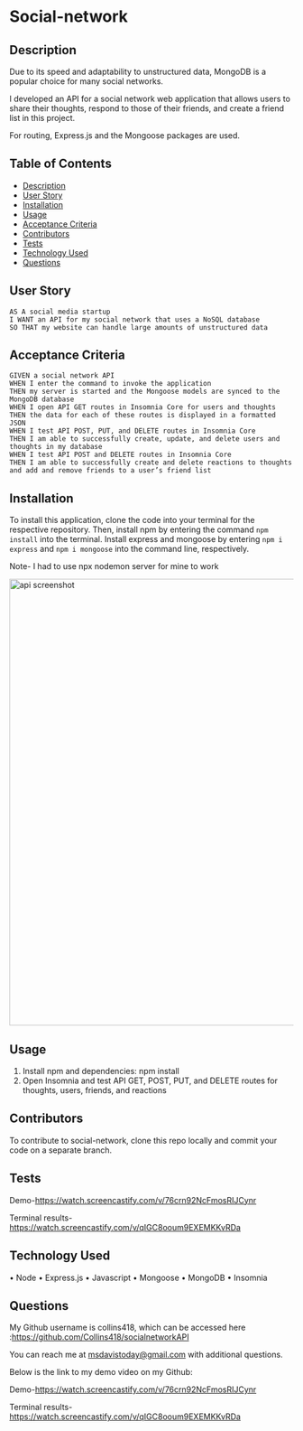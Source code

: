 # Social-network

## Description
Due to its speed and adaptability to unstructured data, MongoDB is a popular choice for many social networks.

I developed an API for a social network web application that allows users to share their thoughts, respond to those of their friends, and create a friend list in this project.

For routing, Express.js and the Mongoose packages are used.


## Table of Contents
- [Description](#description)
- [User Story](#user-story)
- [Installation](#installation)
- [Usage](#usage)
- [Acceptance Criteria](#acceptance-criteria)
- [Contributors](#contributors)
- [Tests](#tests)
- [Technology Used](#technology-used)
- [Questions](#questions)

## User Story
```
AS A social media startup
I WANT an API for my social network that uses a NoSQL database
SO THAT my website can handle large amounts of unstructured data
```

## Acceptance Criteria
```
GIVEN a social network API
WHEN I enter the command to invoke the application
THEN my server is started and the Mongoose models are synced to the MongoDB database
WHEN I open API GET routes in Insomnia Core for users and thoughts
THEN the data for each of these routes is displayed in a formatted JSON
WHEN I test API POST, PUT, and DELETE routes in Insomnia Core
THEN I am able to successfully create, update, and delete users and thoughts in my database
WHEN I test API POST and DELETE routes in Insomnia Core
THEN I am able to successfully create and delete reactions to thoughts and add and remove friends to a user’s friend list
```

## Installation

To install this application, clone the code into your terminal for the respective repository. Then, install npm by entering the command ```npm install```  into the terminal. Install express and mongoose by entering ```npm i express``` and ```npm i mongoose``` into the command line, respectively.

Note- I had to use npx nodemon server for mine to work

<img width="791" alt="api screenshot" src="https://user-images.githubusercontent.com/106499144/200136051-e76777ee-31ec-48bc-853a-4a181f1d14e3.png">

## Usage
1. Install npm and dependencies: npm install
2. Open Insomnia and test API GET, POST, PUT, and DELETE routes for thoughts, users, friends, and reactions

## Contributors
To contribute to social-network, clone this repo locally and commit your code on a separate branch.
  
## Tests

Demo-https://watch.screencastify.com/v/76crn92NcFmosRIJCynr

Terminal results-https://watch.screencastify.com/v/qIGC8ooum9EXEMKKvRDa


## Technology Used
•	Node
•	Express.js
•	Javascript
•	Mongoose
•	MongoDB
•	Insomnia

## Questions
My Github username is collins418, which can be accessed here :https://github.com/Collins418/socialnetworkAPI

You can reach me at msdavistoday@gmail.com with additional questions.

Below is the link to my demo video on my Github:

Demo-https://watch.screencastify.com/v/76crn92NcFmosRIJCynr

Terminal results-https://watch.screencastify.com/v/qIGC8ooum9EXEMKKvRDa
